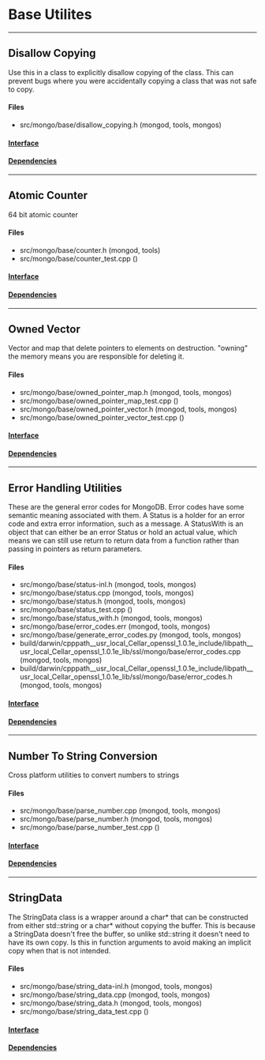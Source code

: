 # Base Utilites


-------------

## Disallow Copying
Use this in a class to explicitly disallow copying of the class. This can prevent bugs where you  were accidentally copying a class that was not safe to copy.

#### Files
- src/mongo/base/disallow\_copying.h   (mongod, tools, mongos)

#### [Interface](interface/0)

#### [Dependencies](dependencies/0)

-------------

## Atomic Counter
64 bit atomic counter

#### Files
- src/mongo/base/counter.h   (mongod, tools)
- src/mongo/base/counter\_test.cpp   ()

#### [Interface](interface/1)

#### [Dependencies](dependencies/1)

-------------

## Owned Vector
Vector and map that delete pointers to elements on destruction. "owning" the memory means you are  responsible for deleting it.

#### Files
- src/mongo/base/owned\_pointer\_map.h   (mongod, tools, mongos)
- src/mongo/base/owned\_pointer\_map\_test.cpp   ()
- src/mongo/base/owned\_pointer\_vector.h   (mongod, tools, mongos)
- src/mongo/base/owned\_pointer\_vector\_test.cpp   ()

#### [Interface](interface/2)

#### [Dependencies](dependencies/2)

-------------

## Error Handling Utilities
These are the general error codes for MongoDB.  Error codes have some semantic meaning associated with them.  A Status is a holder for an error code and extra error information, such as a message.  A StatusWith is an object that can either be an error Status or hold an actual value, which means we can still use return to return data from a function rather than passing in pointers as return parameters.

#### Files
- src/mongo/base/status-inl.h   (mongod, tools, mongos)
- src/mongo/base/status.cpp   (mongod, tools, mongos)
- src/mongo/base/status.h   (mongod, tools, mongos)
- src/mongo/base/status\_test.cpp   ()
- src/mongo/base/status\_with.h   (mongod, tools, mongos)
- src/mongo/base/error\_codes.err   (mongod, tools, mongos)
- src/mongo/base/generate\_error\_codes.py   (mongod, tools, mongos)
- build/darwin/cpppath\_\_usr\_local\_Cellar\_openssl\_1.0.1e\_include/libpath\_\_usr\_local\_Cellar\_openssl\_1.0.1e\_lib/ssl/mongo/base/error\_codes.cpp   (mongod, tools, mongos)
- build/darwin/cpppath\_\_usr\_local\_Cellar\_openssl\_1.0.1e\_include/libpath\_\_usr\_local\_Cellar\_openssl\_1.0.1e\_lib/ssl/mongo/base/error\_codes.h   (mongod, tools, mongos)

#### [Interface](interface/3)

#### [Dependencies](dependencies/3)

-------------

## Number To String Conversion
Cross platform utilities to convert numbers to strings

#### Files
- src/mongo/base/parse\_number.cpp   (mongod, tools, mongos)
- src/mongo/base/parse\_number.h   (mongod, tools, mongos)
- src/mongo/base/parse\_number\_test.cpp   ()

#### [Interface](interface/4)

#### [Dependencies](dependencies/4)

-------------

## StringData
The StringData class is a wrapper around a char* that can be constructed from either std::string or a char* without copying the buffer.  This is because a StringData doesn't free the buffer, so unlike std::string it doesn't need to have its own copy.  Is this in function arguments to avoid making an implicit copy when that is not intended.

#### Files
- src/mongo/base/string\_data-inl.h   (mongod, tools, mongos)
- src/mongo/base/string\_data.cpp   (mongod, tools, mongos)
- src/mongo/base/string\_data.h   (mongod, tools, mongos)
- src/mongo/base/string\_data\_test.cpp   ()

#### [Interface](interface/5)

#### [Dependencies](dependencies/5)
